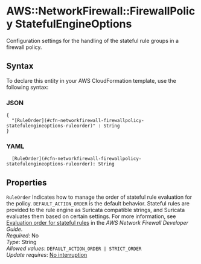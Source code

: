 # AWS::NetworkFirewall::FirewallPolicy StatefulEngineOptions<a name="aws-properties-networkfirewall-firewallpolicy-statefulengineoptions"></a>

Configuration settings for the handling of the stateful rule groups in a firewall policy\. 

## Syntax<a name="aws-properties-networkfirewall-firewallpolicy-statefulengineoptions-syntax"></a>

To declare this entity in your AWS CloudFormation template, use the following syntax:

### JSON<a name="aws-properties-networkfirewall-firewallpolicy-statefulengineoptions-syntax.json"></a>

```
{
  "[RuleOrder](#cfn-networkfirewall-firewallpolicy-statefulengineoptions-ruleorder)" : String
}
```

### YAML<a name="aws-properties-networkfirewall-firewallpolicy-statefulengineoptions-syntax.yaml"></a>

```
  [RuleOrder](#cfn-networkfirewall-firewallpolicy-statefulengineoptions-ruleorder): String
```

## Properties<a name="aws-properties-networkfirewall-firewallpolicy-statefulengineoptions-properties"></a>

`RuleOrder`  <a name="cfn-networkfirewall-firewallpolicy-statefulengineoptions-ruleorder"></a>
Indicates how to manage the order of stateful rule evaluation for the policy\. `DEFAULT_ACTION_ORDER` is the default behavior\. Stateful rules are provided to the rule engine as Suricata compatible strings, and Suricata evaluates them based on certain settings\. For more information, see [Evaluation order for stateful rules](https://docs.aws.amazon.com/network-firewall/latest/developerguide/suricata-rule-evaluation-order.html) in the *AWS Network Firewall Developer Guide*\.   
*Required*: No  
*Type*: String  
*Allowed values*: `DEFAULT_ACTION_ORDER | STRICT_ORDER`  
*Update requires*: [No interruption](https://docs.aws.amazon.com/AWSCloudFormation/latest/UserGuide/using-cfn-updating-stacks-update-behaviors.html#update-no-interrupt)